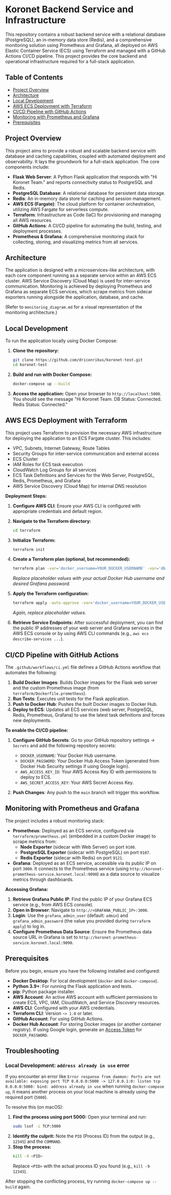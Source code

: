# Koronet Backend Service and Infrastructure

This repository contains a robust backend service with a relational database (PostgreSQL), an in-memory data store (Redis), and a comprehensive monitoring solution using Prometheus and Grafana, all deployed on AWS Elastic Container Service (ECS) using Terraform and managed with a GitHub Actions CI/CD pipeline. This project provides the core backend and operational infrastructure required for a full-stack application.

## Table of Contents

- [Project Overview](#project-overview)
- [Architecture](#architecture)
- [Local Development](#local-development)
- [AWS ECS Deployment with Terraform](#aws-ecs-deployment-with-terraform)
- [CI/CD Pipeline with GitHub Actions](#ci/cd-pipeline-with-github-actions)
- [Monitoring with Prometheus and Grafana](#monitoring-with-prometheus-and-grafana)
- [Prerequisites](#prerequisites)

## Project Overview

This project aims to provide a robust and scalable backend service with database and caching capabilities, coupled with automated deployment and observability. It lays the groundwork for a full-stack application. The core components include:

*   **Flask Web Server**: A Python Flask application that responds with "Hi Koronet Team." and reports connectivity status to PostgreSQL and Redis.
*   **PostgreSQL Database**: A relational database for persistent data storage.
*   **Redis**: An in-memory data store for caching and session management.
*   **AWS ECS (Fargate)**: The cloud platform for container orchestration, utilizing AWS Fargate for serverless compute.
*   **Terraform**: Infrastructure as Code (IaC) for provisioning and managing all AWS resources.
*   **GitHub Actions**: A CI/CD pipeline for automating the build, testing, and deployment processes.
*   **Prometheus & Grafana**: A comprehensive monitoring stack for collecting, storing, and visualizing metrics from all services.

## Architecture

The application is designed with a microservices-like architecture, with each core component running as a separate service within an AWS ECS cluster. AWS Service Discovery (Cloud Map) is used for inter-service communication. Monitoring is achieved by deploying Prometheus and Grafana as separate ECS services, which scrape metrics from sidecar exporters running alongside the application, database, and cache.

(Refer to `monitoring_diagram.md` for a visual representation of the monitoring architecture.)

## Local Development

To run the application locally using Docker Compose:

1.  **Clone the repository:**
    ```bash
    git clone https://github.com/driconrikus/koronet-test.git
    cd koronet-test
    ```

2.  **Build and run with Docker Compose:**
    ```bash
    docker-compose up --build
    ```

3.  **Access the application:** Open your browser to `http://localhost:5000`.
    You should see the message "Hi Koronet Team. DB Status: Connected. Redis Status: Connected."

## AWS ECS Deployment with Terraform

This project uses Terraform to provision the necessary AWS infrastructure for deploying the application to an ECS Fargate cluster. This includes:

*   VPC, Subnets, Internet Gateway, Route Tables
*   Security Groups for inter-service communication and external access
*   ECS Cluster
*   IAM Roles for ECS task execution
*   CloudWatch Log Groups for all services
*   ECS Task Definitions and Services for the Web Server, PostgreSQL, Redis, Prometheus, and Grafana
*   AWS Service Discovery (Cloud Map) for internal DNS resolution

**Deployment Steps:**

1.  **Configure AWS CLI**: Ensure your AWS CLI is configured with appropriate credentials and default region.

2.  **Navigate to the Terraform directory:**
    ```bash
    cd terraform
    ```

3.  **Initialize Terraform:**
    ```bash
    terraform init
    ```

4.  **Create a Terraform plan (optional, but recommended):**
    ```bash
    terraform plan -var='docker_username=YOUR_DOCKER_USERNAME' -var='db_name=koronet_db' -var='db_user=koronet_user' -var='db_password=koronet_password' -var='redis_port=6379' -var='grafana_admin_user=admin' -var='grafana_admin_password=YOUR_GRAFANA_PASSWORD'
    ```
    *Replace placeholder values with your actual Docker Hub username and desired Grafana password.*

5.  **Apply the Terraform configuration:**
    ```bash
    terraform apply -auto-approve -var='docker_username=YOUR_DOCKER_USERNAME' -var='db_name=koronet_db' -var='db_user=koronet_user' -var='db_password=koronet_password' -var='redis_port=6379' -var='grafana_admin_user=admin' -var='grafana_admin_password=YOUR_GRAFANA_PASSWORD'
    ```
    *Again, replace placeholder values.*

6.  **Retrieve Service Endpoints:** After successful deployment, you can find the public IP addresses of your web server and Grafana services in the AWS ECS console or by using AWS CLI commands (e.g., `aws ecs describe-services ...`).

## CI/CD Pipeline with GitHub Actions

The `.github/workflows/ci.yml` file defines a GitHub Actions workflow that automates the following:

1.  **Build Docker Images**: Builds Docker images for the Flask web server and the custom Prometheus image (from `terraform/Dockerfile.prometheus`).
2.  **Run Tests**: Executes unit tests for the Flask application.
3.  **Push to Docker Hub**: Pushes the built Docker images to Docker Hub.
4.  **Deploy to ECS**: Updates all ECS services (web server, PostgreSQL, Redis, Prometheus, Grafana) to use the latest task definitions and forces new deployments.

**To enable the CI/CD pipeline:**

1.  **Configure GitHub Secrets**: Go to your GitHub repository settings -> `Secrets` and add the following repository secrets:
    *   `DOCKER_USERNAME`: Your Docker Hub username.
    *   `DOCKER_PASSWORD`: Your Docker Hub Access Token (generated from Docker Hub Security settings if using Google login).
    *   `AWS_ACCESS_KEY_ID`: Your AWS Access Key ID with permissions to deploy to ECS.
    *   `AWS_SECRET_ACCESS_KEY`: Your AWS Secret Access Key.

2.  **Push Changes**: Any push to the `main` branch will trigger this workflow.

## Monitoring with Prometheus and Grafana

The project includes a robust monitoring stack:

*   **Prometheus**: Deployed as an ECS service, configured via `terraform/prometheus.yml` (embedded in a custom Docker image) to scrape metrics from:
    *   **Node Exporter** (sidecar with Web Server) on port `9100`.
    *   **PostgreSQL Exporter** (sidecar with PostgreSQL) on port `9187`.
    *   **Redis Exporter** (sidecar with Redis) on port `9121`.
*   **Grafana**: Deployed as an ECS service, accessible via its public IP on port `3000`. It connects to the Prometheus service (using `http://koronet-prometheus-service.koronet.local:9090`) as a data source to visualize metrics through dashboards.

**Accessing Grafana:**

1.  **Retrieve Grafana Public IP**: Find the public IP of your Grafana ECS service (e.g., from AWS ECS console).
2.  **Open in Browser**: Navigate to `http://<GRAFANA_PUBLIC_IP>:3000`.
3.  **Login**: Use the `grafana_admin_user` (default: `admin`) and `grafana_admin_password` (the value you provided during `terraform apply`) to log in.
4.  **Configure Prometheus Data Source**: Ensure the Prometheus data source URL in Grafana is set to `http://koronet-prometheus-service.koronet.local:9090`.

## Prerequisites

Before you begin, ensure you have the following installed and configured:

*   **Docker Desktop**: For local development (`docker` and `docker-compose`).
*   **Python 3.9+**: For running the Flask application and tests.
*   **pip**: Python package installer.
*   **AWS Account**: An active AWS account with sufficient permissions to create ECS, VPC, IAM, CloudWatch, and Service Discovery resources.
*   **AWS CLI**: Configured with your AWS credentials.
*   **Terraform CLI**: Version `~> 1.0` or later.
*   **GitHub Account**: For using GitHub Actions.
*   **Docker Hub Account**: For storing Docker images (or another container registry). If using Google login, generate an [Access Token](https://hub.docker.com/settings/security/access-tokens) for `DOCKER_PASSWORD`.

## Troubleshooting

### Local Development: `address already in use` error

If you encounter an error like `Error response from daemon: Ports are not available: exposing port TCP 0.0.0.0:5000 -> 127.0.0.1:0: listen tcp 0.0.0.0:5000: bind: address already in use` when running `docker-compose up`, it means another process on your local machine is already using the required port (`5000`).

To resolve this (on macOS):

1.  **Find the process using port 5000:**
    Open your terminal and run:
    ```bash
    sudo lsof -i TCP:5000
    ```
2.  **Identify the culprit:** Note the `PID` (Process ID) from the output (e.g., `12345`) and the `COMMAND`.
3.  **Stop the process:**
    ```bash
    kill -9 <PID>
    ```
    Replace `<PID>` with the actual process ID you found (e.g., `kill -9 12345`).

After stopping the conflicting process, try running `docker-compose up --build` again.

